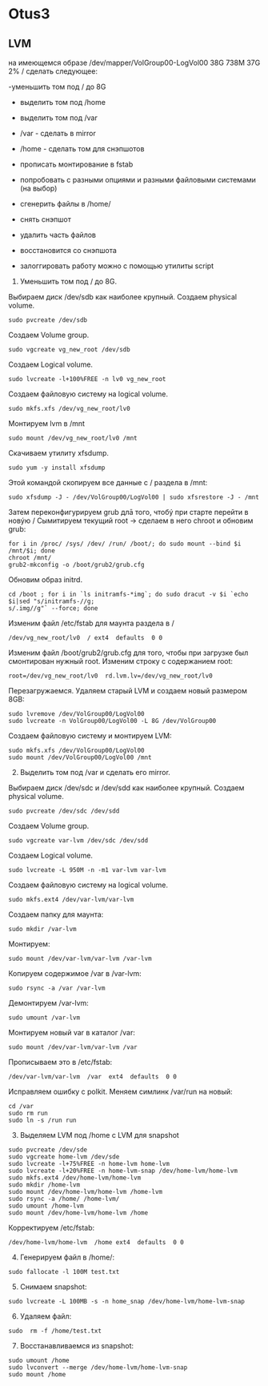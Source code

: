 # Otus3
## LVM
на имеющемся образе /dev/mapper/VolGroup00-LogVol00 38G 738M 37G 2% / сделать следующее:

-уменьшить том под / до 8G

- выделить том под /home

- выделить том под /var

- /var - сделать в mirror

- /home - сделать том для снэпшотов

- прописать монтирование в fstab

- попробовать с разными опциями и разными файловыми системами (на выбор)

- сгенерить файлы в /home/

- снять снэпшот

- удалить часть файлов

- восстановится со снэпшота

- залоггировать работу можно с помощью утилиты script

1. Уменьшить том под / до 8G.

Выбираем диск /dev/sdb как наиболее крупный. Создаем physical volume.

```
sudo pvcreate /dev/sdb
```

Создаем Volume group.

```
sudo vgcreate vg_new_root /dev/sdb
```
Создаем Logical volume.

```
sudo lvcreate -l+100%FREE -n lv0 vg_new_root
```

Создаем файловую систему на logical volume.

```
sudo mkfs.xfs /dev/vg_new_root/lv0
```

Монтируем lvm в /mnt

```
sudo mount /dev/vg_new_root/lv0 /mnt
```

Скачиваем утилиту xfsdump.

```
sudo yum -y install xfsdump
```

Этой командой скопируем все данные с / раздела в /mnt:

```
sudo xfsdump -J - /dev/VolGroup00/LogVol00 | sudo xfsrestore -J - /mnt
```
Затем переконфигурируем grub длā того, чтобý при старте перейти в новýю /
Сымитируем текущий root -> сделаем в него chroot и обновим grub:

```
for i in /proc/ /sys/ /dev/ /run/ /boot/; do sudo mount --bind $i /mnt/$i; done
chroot /mnt/
grub2-mkconfig -o /boot/grub2/grub.cfg
```

Обновим образ initrd.


```
cd /boot ; for i in `ls initramfs-*img`; do sudo dracut -v $i `echo $i|sed "s/initramfs-//g;
s/.img//g"` --force; done
```

Изменим файл /etc/fstab для маунта раздела в /

```
/dev/vg_new_root/lv0  / ext4  defaults  0 0
```

Изменим файл /boot/grub2/grub.cfg для того, чтобы при загрузке был смонтирован нужный root. Изменим строку с содержанием root:

```
root=/dev/vg_new_root/lv0  rd.lvm.lv=/dev/vg_new_root/lv0
```
Перезагружаемся. Удаляем старый LVM и создаем новый размером 8GB:

```
sudo lvremove /dev/VolGroup00/LogVol00
sudo lvcreate -n VolGroup00/LogVol00 -L 8G /dev/VolGroup00
```
Создаем файловую систему и монтируем LVM:

```
sudo mkfs.xfs /dev/VolGroup00/LogVol00
sudo mount /dev/VolGroup00/LogVol00 /mnt
```
2. Выделить том под /var и сделать его mirror.

Выбираем диск /dev/sdс и /dev/sdd как наиболее крупный. Создаем physical volume.

```
sudo pvcreate /dev/sdc /dev/sdd
```

Создаем Volume group.

```
sudo vgcreate var-lvm /dev/sdc /dev/sdd
```
Создаем Logical volume.

```
sudo lvcreate -L 950M -n -m1 var-lvm var-lvm
```

Создаем файловую систему на logical volume.

```
sudo mkfs.ext4 /dev/var-lvm/var-lvm
```

Создаем папку для маунта:

```
sudo mkdir /var-lvm
```

Монтируем:

```
sudo mount /dev/var-lvm/var-lvm /var-lvm
```

Копируем содержимое /var в /var-lvm:

```
sudo rsync -a /var /var-lvm
```

Демонтируем /var-lvm:

```
sudo umount /var-lvm
```

Монтируем новый var в каталог /var:

```
sudo mount /dev/var-lvm/var-lvm /var
```

Прописываем это в /etc/fstab:

```
/dev/var-lvm/var-lvm  /var  ext4  defaults  0 0
```

Исправляем ошибку с polkit. Меняем симлинк /var/run на новый:

```
cd /var
sudo rm run
sudo ln -s /run run
```

3. Выделяем LVM под /home с LVM для snapshot

```
sudo pvcreate /dev/sde
sudo vgcreate home-lvm /dev/sde
sudo lvcreate -l+75%FREE -n home-lvm home-lvm
sudo lvcreate -l+20%FREE -n home-lvm-snap /dev/home-lvm/home-lvm
sudo mkfs.ext4 /dev/home-lvm/home-lvm
sudo mkdir /home-lvm
sudo mount /dev/home-lvm/home-lvm /home-lvm
sudo rsync -a /home/ /home-lvm/
sudo umount /home-lvm
sudo mount /dev/home-lvm/home-lvm /home
```

Корректируем /etc/fstab:

```
/dev/home-lvm/home-lvm  /home ext4  defaults  0 0
```
4. Генерируем файл в /home/:

```
sudo fallocate -l 100M test.txt
```

5. Снимаем snapshot:

```
sudo lvcreate -L 100MB -s -n home_snap /dev/home-lvm/home-lvm-snap
```

6. Удаляем файл:

```
sudo  rm -f /home/test.txt
```

7. Восстанавливаемся из snapshot:

```
sudo umount /home
sudo lvconvert --merge /dev/home-lvm/home-lvm-snap
sudo mount /home
```
